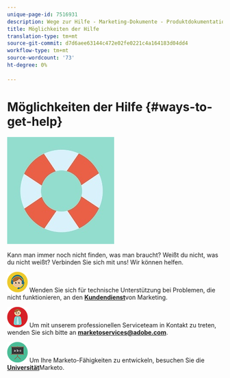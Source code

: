 ```yaml
---
unique-page-id: 7516931
description: Wege zur Hilfe - Marketing-Dokumente - Produktdokumentation
title: Möglichkeiten der Hilfe
translation-type: tm+mt
source-git-commit: d7d6aee63144c472e02fe0221c4a164183d04dd4
workflow-type: tm+mt
source-wordcount: '73'
ht-degree: 0%

---
```



# Möglichkeiten der Hilfe {#ways-to-get-help}

![](assets/life-preserver.jpg)

Kann man immer noch nicht finden, was man braucht? Weißt du nicht, was du nicht weißt? Verbinden Sie sich mit uns! Wir können helfen.

![—](assets/seo-29.png) Wenden Sie sich für technische Unterstützung bei Problemen, die nicht funktionieren, an den [**Kundendienst**](https://nation.marketo.com/t5/Support/ct-p/Support)von Marketing.

![—](assets/seo-30.png) Um mit unserem professionellen Serviceteam in Kontakt zu treten, wenden Sie sich bitte an **marketoservices@adobe.com**.

![—](assets/education-science-08.png) Um Ihre Marketo-Fähigkeiten zu entwickeln, besuchen Sie die [**Universität**](https://learn.marketo.com)Marketo.
